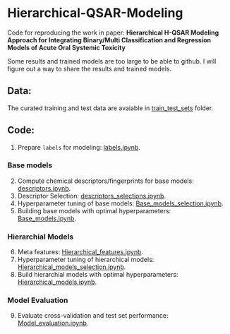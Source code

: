 # Hierarchical-QSAR-Modeling
Code for reproducing the work in paper: **Hierarchical H-QSAR Modeling Approach for Integrating Binary/Multi Classification and Regression Models of Acute Oral Systemic Toxicity**

Some results and trained models are too large to be able to github. I will figure out a way to share the results and trained models.

## Data:
The curated training and test data are avaiable in [train_test_sets](https://github.com/XinhaoLi74/Hierarchical-QSAR-Modeling/tree/master/data/train_test_sets) folder.

## Code:
1. Prepare `labels` for modeling: [labels.ipynb](https://github.com/XinhaoLi74/Hierarchical-QSAR-Modeling/blob/master/notebooks/labels.ipynb).
### Base models
2. Compute chemical descriptors/fingerprints for base models: [descriptors.ipynb](https://github.com/XinhaoLi74/Hierarchical-QSAR-Modeling/blob/master/notebooks/descriptors.ipynb).
3. Descriptor Selection: [descriptors_selections.ipynb](https://github.com/XinhaoLi74/Hierarchical-QSAR-Modeling/blob/master/notebooks/descriptors_selections.ipynb).
4. Hyperparameter tuning of base models: [Base_models_selection.ipynb](https://github.com/XinhaoLi74/Hierarchical-QSAR-Modeling/blob/master/notebooks/Base_models_selection.ipynb).
5. Building base models with optimal hyperparameters: [Base_models.ipynb](https://github.com/XinhaoLi74/Hierarchical-QSAR-Modeling/blob/master/notebooks/Base_models.ipynb).
### Hierarchial Models
6. Meta features: [Hierarchical_features.ipynb](https://github.com/XinhaoLi74/Hierarchical-QSAR-Modeling/blob/master/notebooks/Hierarchical_features.ipynb).
7. Hyperparameter tuning of hierarchical models: [Hierarchical_models_selection.ipynb](https://github.com/XinhaoLi74/Hierarchical-QSAR-Modeling/blob/master/notebooks/Hierarchical_models_selection.ipynb).
8. Build hierarchial models with optimal hyperparameters: [Hierarchical_models.ipynb](https://github.com/XinhaoLi74/Hierarchical-QSAR-Modeling/blob/master/notebooks/Hierarchical_models.ipynb).
### Model Evaluation
9. Evaluate cross-validation and test set performance: [Model_evaluation.ipynb](https://github.com/XinhaoLi74/Hierarchical-QSAR-Modeling/blob/master/notebooks/Model_evaluation.ipynb).